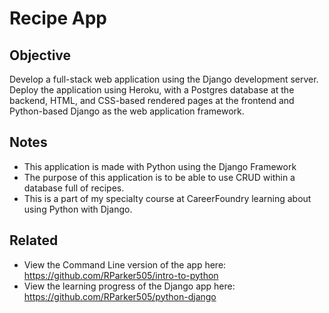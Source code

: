 # Recipe App

## Objective

Develop a full-stack web application using the Django development server. Deploy the application using Heroku, with a Postgres database at the backend, HTML, and CSS-based rendered pages at the frontend and Python-based Django as the web application framework.

## Notes
- This application is made with Python using the Django Framework
- The purpose of this application is to be able to use CRUD within a database full of recipes.
- This is a part of my specialty course at CareerFoundry learning about using Python with Django.

## Related
- View the Command Line version of the app here: https://github.com/RParker505/intro-to-python
- View the learning progress of the Django app here: https://github.com/RParker505/python-django
